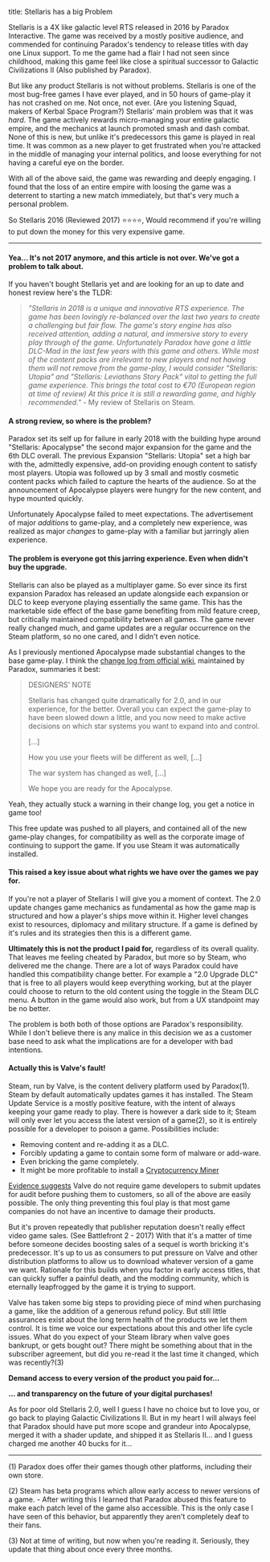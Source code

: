 title: Stellaris has a big Problem

Stellaris is a 4X like galactic level RTS released in 2016 by Paradox Interactive. The game was received by a mostly positive audience, and commended for continuing Paradox's tendency to release titles with day one Linux support. To me the game had a flair I had not seen since childhood, making this game feel like close a spiritual successor to Galactic Civilizations II (Also published by Paradox).

But like any product Stellaris is not without problems. Stellaris is one of the most bug-free games I have ever played, and in 50 hours of game-play it has not crashed on me. Not once, not ever. (Are you listening Squad, makers of Kerbal Space Program?) Stellaris' main problem was that it was *hard*. The game actively rewards micro-managing your entire galactic empire, and the mechanics at launch promoted smash and dash combat. None of this is new, but unlike it's predecessors this game is played in real time. It was common as a new player to get frustrated when you're attacked in the middle of managing your internal politics, and loose everything for not having a careful eye on the border.

With all of the above said, the game was rewarding and deeply engaging. I found that the loss of an entire empire with loosing the game was a deterrent to starting a new match immediately, but that's very much a personal problem. 

So Stellaris 2016 (Reviewed 2017) ⭐️⭐️⭐️⭐️, Would recommend if you're willing to put down the money for this very expensive game.

---

#### Yea... It's not 2017 anymore, and this article is not over. We've got a problem to talk about.

If you haven't bought Stellaris yet and are looking for an up to date and honest review here's the TLDR:

> *"Stellaris in 2018 is a unique and innovative RTS experience. The game has been lovingly re-balanced over the last two years to create a challenging but fair flow. The game's story engine has also received attention, adding a natural, and immersive story to every play through of the game. Unfortunately Paradox have gone a little DLC-Mad in the last few years with this game and others. While most of the content packs are irrelevant to new players and not having them will not remove from the game-play, I would consider "Stellaris: Utopia" and "Stellaris: Leviathans Story Pack" vital to getting the full game experience. This brings the total cost to €70 (European region at time of review) At this price it is still a rewarding game, and highly recommended."* - My review of Stellaris on Steam.

#### A strong review, so where is the problem?

Paradox set its self up for failure in early 2018 with the building hype around "Stellaris: Apocalypse" the second major expansion for the game and the 6th DLC overall. The previous Expansion "Stellaris: Utopia" set a high bar with the, admittedly expensive, add-on providing enough content to satisfy most players. Utopia was followed up by 3 small and mostly cosmetic content packs which failed to capture the hearts of the audience. So at the announcement of Apocalypse players were hungry for the new content, and hype mounted quickly. 

Unfortunately Apocalypse failed to meet expectations. The advertisement of major *additions* to game-play, and a completely new experience, was realized as major *changes* to game-play with a familiar but jarringly alien experience.

#### The problem is everyone got this jarring experience. Even when didn't buy the upgrade.

Stellaris can also be played as a multiplayer game. So ever since its first expansion Paradox has released an update alongside each expansion or DLC to keep everyone playing essentially the same game. This has the marketable side effect of the base game benefiting from mild feature creep, but critically maintained compatibility between all games. The game never really changed much, and game updates are a regular occurrence on the Steam platform, so no one cared, and I didn't even notice.

As I previously mentioned Apocalypse made substantial changes to the base game-play. I think the [change log from official wiki](https://stellaris.paradoxwikis.com/Patch_2.0), maintained by Paradox, summaries it best:

> DESIGNERS' NOTE
> 
> Stellaris has changed quite dramatically for 2.0, and in our experience, for the better. Overall you can expect the game-play to have been slowed down a little, and you now need to make active decisions on which star systems you want to expand into and control. 
> 
> [...]
> 
> How you use your fleets will be different as well, [...]
> 
> The war system has changed as well, [...]
> 
> We hope you are ready for the Apocalypse. 

Yeah, they actually stuck a warning in their change log, you get a notice in game too!

This free update was pushed to all players, and contained all of the new game-play changes, for compatibility as well as the corporate image of continuing to support the game. If you use Steam it was automatically installed.
 
#### This raised a key issue about what rights we have over the games we pay for. 

If you're not a player of Stellaris I will give you a moment of context. The 2.0 update changes game mechanics as fundamental as how the game map is structured and how a player's ships move within it. Higher level changes exist to resources, diplomacy and military structure. If a game is defined by it's rules and its strategies then this is a different game.

**Ultimately this is not the product I paid for,** regardless of its overall quality. That leaves me feeling cheated by Paradox, but more so by Steam, who delivered me the change. There are a lot of ways Paradox could have handled this compatibility change better. For example a "2.0 Upgrade DLC" that is free to all players would keep everything working, but at the player could choose to return to the old content using the toggle in the Steam DLC menu. A button in the game would also work, but from a UX standpoint may be no better. 

The problem is both both of those options are Paradox's responsibility. While I don't believe there is any malice in this decision we as a customer base need to ask what the implications are for a developer with bad intentions.

#### Actually this is Valve's fault!

Steam, run by Valve, is the content delivery platform used by Paradox(1). Steam by default automatically updates games it has installed. The Steam Update Service is a mostly positive feature, with the intent of always keeping your game ready to play. There is however a dark side to it; Steam will only ever let you access the latest version of a game(2), so it is entirely possible for a developer to poison a game. Possibilities include:

 * Removing content and re-adding it as a DLC.
 * Forcibly updating a game to contain some form of malware or add-ware.
 * Even bricking the game completely.
 * It might be more profitable to install a [Cryptocurrency Miner](https://steamed.kotaku.com/steam-game-vanishes-after-players-accuse-it-of-mining-b-1827981337)

[Evidence suggests](https://www.theverge.com/2018/6/6/17435244/valve-steam-game-release-new-policy) Valve do not require game developers to submit updates for audit before pushing them to customers, so all of the above are easily possible. The only thing preventing this foul play is that most game companies do not have an incentive to damage their products.

But it's proven repeatedly that publisher reputation doesn't really effect video game sales. (See Battlefront 2 - 2017) With that it's a matter of time before someone decides boosting sales of a sequel is worth bricking it's predecessor. It's up to us as consumers to put pressure on Valve and other distribution platforms to allow us to download whatever version of a game we want. Rationale for this builds when you factor in early access titles, that can quickly suffer a painful death, and the modding community, which is eternally leapfrogged by the game it is trying to support. 

Valve has taken some big steps to providing piece of mind when purchasing a game, like the addition of a generous refund policy. But still little assurances exist about the long term health of the products we let them control. It is time we voice our expectations about this and other life cycle issues. What do you expect of your Steam library when valve goes bankrupt, or gets bought out? There might be something about that in the subscriber agreement, but did you re-read it the last time it changed, which was recently?(3) 

**Demand access to every version of the product you paid for...**

**... and transparency on the future of your digital purchases!**

As for poor old Stellaris 2.0, well I guess I have no choice but to love you, or go back to playing Galactic Civilizations II. But in my heart I will always feel that Paradox should have put more scope and grandeur into Apocalypse, merged it with a shader update, and shipped it as Stellaris II... and I guess charged me another 40 bucks for it...

---

(1) Paradox does offer their games though other platforms, including their own store.

(2) Steam has beta programs which allow early access to newer versions of a game. - After writing this I learned that Paradox abused this feature to make each patch level of the game also accessible. This is the only case I have seen of this behavior, but apparently they aren't completely deaf to their fans.

(3) Not at time of writing, but now when you're reading it. Seriously, they update that thing about once every three months. 
